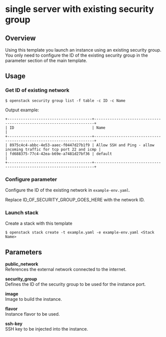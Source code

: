 # single server with existing security group

## Overview

Using this template you launch an instance using an existing security group. 
You only need to configure the ID of the existing security group in the parameter section of the main template.

## Usage

### Get ID of existing network
```
$ openstack security group list -f table -c ID -c Name
```

Output example:
```
+--------------------------------------+----------------------------------------------------------------------+
| ID                                   | Name                                                                 |
+--------------------------------------+----------------------------------------------------------------------+
| 8975c4c4-abbc-4e53-aaec-f0447d27b1f9 | Allow SSH and Ping - allow incoming traffic for tcp port 22 and icmp |
| fd688375-77c4-42ea-b69e-a7481d27bf36 | default                                                              |
+--------------------------------------+----------------------------------------------------------------------+
```

### Configure parameter
Configure the ID of the existing network in `example-env.yaml`.

Replace ID_OF_SECURITY_GROUP_GOES_HERE with the network ID.


### Launch stack
Create a stack with this template
```
$ openstack stack create -t example.yaml -e example-env.yaml <Stack Name>
```

## Parameters

**public_network**  
References the external network connected to the internet.

**security_group**  
Defines the ID of the security group to be used for the instance port.

**image**  
Image to build the instance.

**flavor**  
Instance flavor to be used.

**ssh-key**  
SSH key to be injected into the instance.